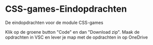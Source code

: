 # CSS-games-Eindopdrachten
De eindopdrachten voor de module CSS-games

Klik op de groene button "Code" en dan "Download zip".
Maak de opdrachten in VSC en lever je map met de opdrachten in op OneDrive
